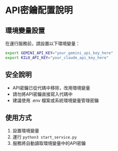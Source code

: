 # API密鑰配置說明

## 環境變量設置

在運行服務前，請設置以下環境變量：

```bash
export GEMINI_API_KEY="your_gemini_api_key_here"
export KILO_API_KEY="your_claude_api_key_here"
```

## 安全說明

- API密鑰已從代碼中移除，改用環境變量
- 請勿將API密鑰直接寫入代碼中
- 建議使用 .env 檔案或系統環境變量管理密鑰

## 使用方式

1. 設置環境變量
2. 運行 `python3 start_service.py`
3. 服務將自動讀取環境變量中的API密鑰

